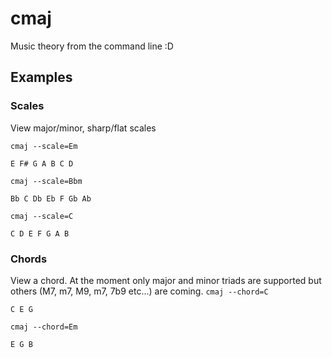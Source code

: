 # cmaj
Music theory from the command line :D

## Examples


### Scales

View major/minor, sharp/flat scales

`cmaj --scale=Em`

`E F# G A B C D`

`cmaj --scale=Bbm`

`Bb C Db Eb F Gb Ab`

`cmaj --scale=C`

`C D E F G A B `

### Chords

View a chord. 
At the moment only major and minor triads are supported but others (M7, m7, M9, m7, 7b9 etc...) are coming.
`cmaj --chord=C`

`C E G`

`cmaj --chord=Em`

`E G B`
